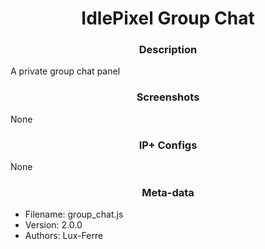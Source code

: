 <h1 align="center">IdlePixel Group Chat</h1>

<h3 align="center"> Description</h3>

A private group chat panel

<h3 align="center"> Screenshots</h3>

None

<h3 align="center"> IP+ Configs</h3>

None

<h3 align="center"> Meta-data</h3>

 - Filename: group_chat.js
 - Version: 2.0.0
 - Authors: Lux-Ferre
